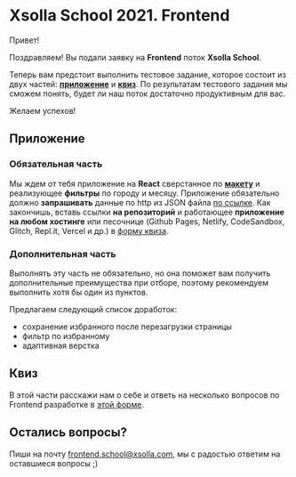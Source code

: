 # Xsolla School 2021. Frontend

Привет!

Поздравляем! Вы подали заявку на **Frontend** поток **Xsolla School**.

Теперь вам предстоит выполнить тестовое задание, которое состоит из двух частей: **[приложение](#Приложение)** и **[квиз](#квиз)**.
По результатам тестового задания мы сможем понять, будет ли наш поток достаточно продуктивным для вас.

Желаем успехов!

## Приложение

### Обязательная часть

Мы ждем от тебя приложение на **React** сверстанное по **[макету](https://www.figma.com/file/Pj3m33bkUDXav4woGDdG7O/Xsolla-Frontend-School-2021?node-id=0%3A1)** и реализующее **фильтры** по городу и месяцу.
Приложение обязательно должно **запрашивать** данные по http из JSON файла [по ссылке](https://raw.githubusercontent.com/xsolla/xsolla-frontend-school-2021/main/events.json).
Как закончишь, вставь ссылки **на репозиторий** и работающее **приложение на любом хостинге** или песочнице (Github Pages, Netlify, CodeSandbox, Glitch, Repl.it, Vercel и др.) в [форму квиза](#квиз).

### Дополнительная часть

Выполнять эту часть не обязательно, но она поможет вам получить дополнительные преимущества при отборе, поэтому рекомендуем выполнить хотя бы один из пунктов.

Предлагаем следующий список доработок:
- сохранение избранного после перезагрузки страницы
- фильтр по избранному
- адаптивная верстка

## Квиз

В этой части расскажи нам о себе и ответь на несколько вопросов по Frontend разработке в [этой форме](https://docs.google.com/forms/d/1KiVqPfoyBN927GD_-hKJz4oBQWsnZLVPdwMJoo8J3CI).

## Остались вопросы?

Пиши на почту [frontend.school@xsolla.com](mailto:frontend.school@xsolla.com), мы с радостью ответим на оставшиеся вопросы ;)
